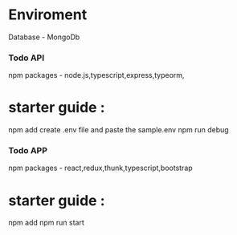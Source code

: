 # Enviroment
 Database - MongoDb

### Todo API
npm packages - node.js,typescript,express,typeorm,
# starter guide :
npm add 
create .env file and paste the sample.env 
npm run debug

### Todo APP 
npm packages - react,redux,thunk,typescript,bootstrap 
# starter guide :
npm add 
npm run start




 